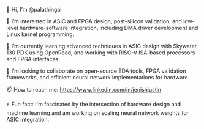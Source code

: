 👋 Hi, I’m @palathingal

👀 I’m interested in ASIC and FPGA design, post-silicon validation, and low-level hardware-software integration, including DMA driver development and Linux kernel programming.

🌱 I’m currently learning advanced techniques in ASIC design with Skywater 130 PDK using OpenRoad, and working with RISC-V ISA-based processors and FPGA interfaces.

💞️ I’m looking to collaborate on open-source EDA tools, FPGA validation frameworks, and efficient neural network implementations for hardware.

📫 How to reach me: https://www.linkedin.com/in/jenishjustin

⚡ Fun fact: I'm fascinated by the intersection of hardware design and machine learning and am working on scaling neural network weights for ASIC integration.
